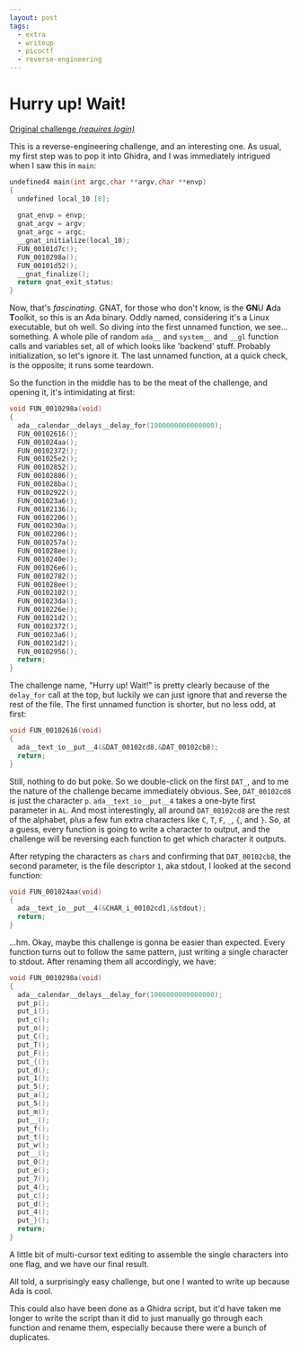 ```yaml
---
layout: post
tags:
  - extra
  - writeup
  - picoctf
  - reverse-engineering
---
```


# Hurry up! Wait!

[Original challenge *(requires login)*](https://play.picoctf.org/practice/challenge/165)

This is a reverse-engineering challenge, and an interesting one.
As usual, my first step was to pop it into Ghidra, and I was immediately intrigued when I saw this in `main`:

```c
undefined4 main(int argc,char **argv,char **envp)
{
  undefined local_10 [8];
  
  gnat_envp = envp;
  gnat_argv = argv;
  gnat_argc = argc;
  __gnat_initialize(local_10);
  FUN_00101d7c();
  FUN_0010298a();
  FUN_00101d52();
  __gnat_finalize();
  return gnat_exit_status;
}
```

Now, that's *fascinating*.
GNAT, for those who don't know, is the **GN**U **A**da **T**oolkit, so this is an Ada binary.
Oddly named, considering it's a Linux executable, but oh well.
So diving into the first unnamed function, we see... something.
A whole pile of random `ada__` and `system__` and `__gl` function calls and variables set, all of which looks like 'backend' stuff.
Probably initialization, so let's ignore it.
The last unnamed function, at a quick check, is the opposite; it runs some teardown.

So the function in the middle has to be the meat of the challenge, and opening it, it's intimidating at first:

```c
void FUN_0010298a(void)
{
  ada__calendar__delays__delay_for(1000000000000000);
  FUN_00102616();
  FUN_001024aa();
  FUN_00102372();
  FUN_001025e2();
  FUN_00102852();
  FUN_00102886();
  FUN_001028ba();
  FUN_00102922();
  FUN_001023a6();
  FUN_00102136();
  FUN_00102206();
  FUN_0010230a();
  FUN_00102206();
  FUN_0010257a();
  FUN_001028ee();
  FUN_0010240e();
  FUN_001026e6();
  FUN_00102782();
  FUN_001028ee();
  FUN_00102102();
  FUN_001023da();
  FUN_0010226e();
  FUN_001021d2();
  FUN_00102372();
  FUN_001023a6();
  FUN_001021d2();
  FUN_00102956();
  return;
}
```

The challenge name, "Hurry up! Wait!" is pretty clearly because of the `delay_for` call at the top, but luckily we can just ignore that and reverse the rest of the file.
The first unnamed function is shorter, but no less odd, at first:

```c
void FUN_00102616(void)
{
  ada__text_io__put__4(&DAT_00102cd8,&DAT_00102cb8);
  return;
}
```

Still, nothing to do but poke.
So we double-click on the first `DAT_`, and to me the nature of the challenge became immediately obvious.
See, `DAT_00102cd8` is just the character `p`.
`ada__text_io__put__4` takes a one-byte first parameter in `AL`.
And most interestingly, all around `DAT_00102cd8` are the rest of the alphabet, plus a few fun extra characters like `C`, `T`, `F`, `_`, `{`, and `}`.
So, at a guess, every function is going to write a character to output, and the challenge will be reversing each function to get which character it outputs.

After retyping the characters as `char`s and confirming that `DAT_00102cb8`, the second parameter, is the file descriptor `1`, aka stdout, I looked at the second function:

```c
void FUN_001024aa(void)
{
  ada__text_io__put__4(&CHAR_i_00102cd1,&stdout);
  return;
}
```

...hm.
Okay, maybe this challenge is gonna be easier than expected.
Every function turns out to follow the same pattern, just writing a single character to stdout.
After renaming them all accordingly, we have:

```c
void FUN_0010298a(void)
{
  ada__calendar__delays__delay_for(1000000000000000);
  put_p();
  put_i();
  put_c();
  put_o();
  put_C();
  put_T();
  put_F();
  put_{();
  put_d();
  put_1();
  put_5();
  put_a();
  put_5();
  put_m();
  put__();
  put_f();
  put_t();
  put_w();
  put__();
  put_0();
  put_e();
  put_7();
  put_4();
  put_c();
  put_d();
  put_4();
  put_}();
  return;
}
```

A little bit of multi-cursor text editing to assemble the single characters into one flag, and we have our final result.

All told, a surprisingly easy challenge, but one I wanted to write up because Ada is cool.

This could also have been done as a Ghidra script, but it'd have taken me longer to write the script than it did to just manually go through each function and rename them, especially because there were a bunch of duplicates.
